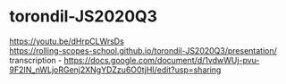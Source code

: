 # torondil-JS2020Q3
https://youtu.be/dHrpCLWrsDs </br>
https://rolling-scopes-school.github.io/torondil-JS2020Q3/presentation/</br>
transcription - https://docs.google.com/document/d/1vdwWUj-pvu-9F2IN_nWLjoRGenj2XNgYDZzu6O0tjHI/edit?usp=sharing
